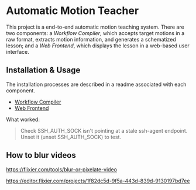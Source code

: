 # Automatic Motion Teacher

This project is a end-to-end automatic motion teaching system. There are two components: a *Workflow Compiler*, which accepts target motions in a raw format, extracts motion information, and generates a schematized lesson; and a *Web Frontend*, which displays the lesson in a web-based user interface.

## Installation & Usage
The installation processes are described in a readme associated with each component.
* [Workflow Compiler](workflow-compiler/workflow-compiler.md)
* [Web Frontend](web-frontend/web-frontend.md)


What worked: 
> Check SSH_AUTH_SOCK isn't pointing at a stale ssh-agent endpoint. Unset it (unset SSH_AUTH_SOCK) to test.


## How to blur videos
<https://flixier.com/tools/blur-or-pixelate-video>

<https://editor.flixier.com/projects/1f82dc5d-9f5a-443d-839d-9130197bd7ee>